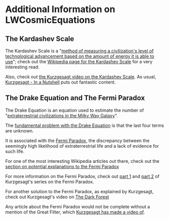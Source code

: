 # Additional Information on LWCosmicEquations

## The Kardashev Scale

The Kardashev Scale is a
"[method of measuring a civilization's level of technological advancement based on the amount of energy it is able to use](https://en.wikipedia.org/wiki/Kardashev_scale)";
check out the [Wikipedia page for the Kardashev Scale](https://en.wikipedia.org/wiki/Kardashev_scale)
for a very interesting read.

Also, check out [the Kurzgesagt video on the Kardashev Scale](https://www.youtube.com/watch?v=rhFK5_Nx9xY).
As usual, [Kurzgesagt - In a Nutshell](https://www.youtube.com/@kurzgesagt) puts out fantastic content.


## The Drake Equation and The Fermi Paradox

The Drake Equation is an equation used to estimate the number of
"[extraterrestrial civilizations in the Milky Way Galaxy](https://en.wikipedia.org/wiki/Drake_equation)".

The [fundamental problem with the Drake Equation](https://en.wikipedia.org/wiki/Fermi_paradox#Drake_equation)
is that the last four terms are unknown.

It is associated with the [Fermi Paradox](https://en.wikipedia.org/wiki/Fermi_paradox), the
discrepancy between the seemingly high likelihood of extraterrestrial life and a lack of evidence for such life.

For one of the most interesting Wikipedia articles out there, check out the
[section on potential explanations to the Fermi Paradox](https://en.wikipedia.org/wiki/Fermi_paradox#Hypothetical_explanations_for_the_paradox)

For more information on the Fermi Paradox, check out [part 1](https://www.youtube.com/watch?v=sNhhvQGsMEc) and [part 2](https://www.youtube.com/watch?v=1fQkVqno-uI) of Kurzgesagt's series on the Fermi Paradox.

For another solution to the Fermi Paradox, as explained by Kurzgesagt, check out Kurzgesagt's video
on [The Dark Forest](https://www.youtube.com/watch?v=xAUJYP8tnRE)

Any article about the Fermi Paradox would not be complete without a mention of the Great Filter,
which [Kurzgesagt has made a video of](https://www.youtube.com/watch?v=UjtOGPJ0URM).
